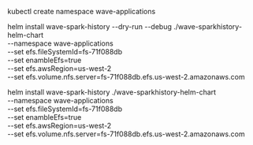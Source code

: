  kubectl create namespace wave-applications

helm install wave-spark-history --dry-run --debug ./wave-sparkhistory-helm-chart \
 --namespace wave-applications \
 --set efs.fileSystemId=fs-71f088db \
 --set enambleEfs=true \
 --set efs.awsRegion=us-west-2 \
 --set efs.volume.nfs.server=fs-71f088db.efs.us-west-2.amazonaws.com
 
 
 
helm install wave-spark-history ./wave-sparkhistory-helm-chart \
 --namespace wave-applications \
 --set efs.fileSystemId=fs-71f088db \
 --set enambleEfs=true \
 --set efs.awsRegion=us-west-2 \
 --set efs.volume.nfs.server=fs-71f088db.efs.us-west-2.amazonaws.com
